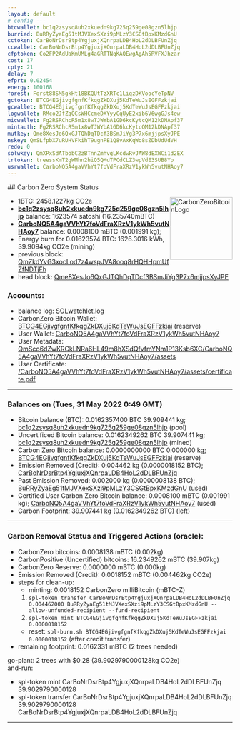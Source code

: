 ```yaml
---
layout: default
# config ---
btcwallet: bc1q2zsysq8uh2xkuedn9kg725q259ge08gzn5lhjp
burried: BuRRyZyaEg51tMJVXexSXzi9pMLzY3CSGtBpxKMzdGnU
cctoken: CarBoNrDsrBtp4YgjuxjXQnrpaLDB4HoL2dDLBFUnZjq
ccwallet: CarBoNrDsrBtp4YgjuxjXQnrpaLDB4HoL2dDLBFUnZjq
cfptoken: Co2FP2AdUaKmUMLg4aGRTTNqKAQEwgAgAh5RVFXJhzar
cost: 17
cpty: 21
delay: 7
efprt: 0.02454
energy: 100168
forest: Forst88SM5gkHt18BKQUtTzXRTc1LiqzDKVoocYeTpNV
gctoken: BTCG4EGjivgfgnfKfkqgZkDXuj5KdTeWuJsEGFFzkjai
gcwallet: BTCG4EGjivgfgnfKfkqgZkDXuj5KdTeWuJsEGFFzkjai
logwallet: RMco2JfZqQCsWHCcmeDXYyyCqUyE2xib6V6wgGJs4ew
micwallet: Fg2RSRChcR5m1x8wTJWYbA1GD6kcKytcQM12kDNApf37
mintauth: Fg2RSRChcR5m1x8wTJWYbA1GD6kcKytcQM12kDNApf37
mutkey: Qme8XesJo6QxGJTQhDqTDcf3BSmJiYg3P7x6mjjpsXyJPE
nskey: QmSLfpbX7uRUHVFkihT9ugnPE1Q8vAxKqWo8sZDbUdUdVH
redo: 0
solwkey: QmXPxSdATbobC2zBTnnZmhvgLKcdwRvJAW8dEXWCi1d2EX
trtoken: treessKmT2gWMhn2hiQ5QMuTPCdCLZ3wpVdE3SUB8Yp
usrwallet: CarboNQ5A4gaVVhYt7foVdFraXRzV1ykWh5vutNHAoy7
---
```

<meta charset="utf8"/>
<!-- qm: QmZkdYvG3xocLod7z4wspJVA8ooq8rHQHHpmUfZfNDTjFh-->
## Carbon Zero System Status

[1]: https://explorer.solana.com/address/BTCG4EGjivgfgnfKfkqgZkDXuj5KdTeWuJsEGFFzkjai?cluster=devnet
[2]: https://blockchain.com/btc/address/bc1q2zsysq8uh2xkuedn9kg725q259ge08gzn5lhjp
[3]: https://explorer.solana.com/address/CarBoNrDsrBtp4YgjuxjXQnrpaLDB4HoL2dDLBFUnZjq?cluster=devnet
[4]: https://solscan.io/address/BuRRyZyaEg51tMJVXexSXzi9pMLzY3CSGtBpxKMzdGnU/tokens?cluster=devnet
[5]: https://explorer.solana.com/address/CarboNQ5A4gaVVhYt7foVdFraXRzV1ykWh5vutNHAoy7/tokens?cluster=devnet
[6]: https://ipfs.safewatch.xyz/ipns/QmSLfpbX7uRUHVFkihT9ugnPE1Q8vAxKqWo8sZDbUdUdVH/CarboNQ5A4gaVVhYt7foVdFraXRzV1ykWh5vutNHAoy7/assets/certificate.pdf
[7]: https://ipfs.safewatch.xyz/ipfs/QmSco6dZwKRCkLNRa6HL49m8hXSdQfvfmYNm1P13Ksb6XC/CarboNQ5A4gaVVhYt7foVdFraXRzV1ykWh5vutNHAoy7/assets
[7m]: https://ipfs.safewatch.xyz/ipfs/QmSLfpbX7uRUHVFkihT9ugnPE1Q8vAxKqWo8sZDbUdUdVH/CarboNQ5A4gaVVhYt7foVdFraXRzV1ykWh5vutNHAoy7
[8]: https://ipfs.safewatch.xyz/ipfs/QmRBNUD4A3cspoBWtYu1HJro2pEfzj3SYY2RGqArygkymj/SOLwatchlet.log
[9]: https://ipfs.safewatch.xyz/ipfs/QmZkdYvG3xocLod7z4wspJVA8ooq8rHQHHpmUfZfNDTjFh/gcmint.htm
[10]: https://ipfs.safewatch.xyz/ipns/Qme8XesJo6QxGJTQhDqTDcf3BSmJiYg3P7x6mjjpsXyJPE/gcmint.htm
[cointraker]: https://www.cointracker.io/wallet/bitcoin?address=bc1q2zsysq8uh2xkuedn9kg725q259ge08gzn5lhjp
[blockchair]: https://blockchair.com/bitcoin/address/bc1q2zsysq8uh2xkuedn9kg725q259ge08gzn5lhjp
[bitref]: https://bitref.com/bc1q2zsysq8uh2xkuedn9kg725q259ge08gzn5lhjp
[btc]: https://explorer.btc.com/btc/address/bc1q2zsysq8uh2xkuedn9kg725q259ge08gzn5lhjp

![CarbonZeroBitcoinLogo](https://PurpleZone.github.io/NFTs/btcz/btc-z.svg)
<style>img[alt=CarbonZeroBitcoinLogo] { width: 140px; float: right }</style>

* 1BTC: 2458.1227kg CO2e
* [__bc1q2zsysq8uh2xkuedn9kg725q259ge08gzn5lhjp__][blockchair] balance: 1623574 satoshi (16.235740mBTC)
* [__CarboNQ5A4gaVVhYt7foVdFraXRzV1ykWh5vutNHAoy7__][5] balance: 0.0008100 mBTC (0.001991 kg);
* Energy burn for 0.01623574 BTC: 1626.3016 kWh, 39.9094kg CO2e (mining)
* previous block: [QmZkdYvG3xocLod7z4wspJVA8ooq8rHQHHpmUfZfNDTjFh][9]
* head block: [Qme8XesJo6QxGJTQhDqTDcf3BSmJiYg3P7x6mjjpsXyJPE][10]

### Accounts:

* balance log: [SOLwatchlet.log][8]
* CarbonZero Bitcoin Wallet: [BTCG4EGjivgfgnfKfkqgZkDXuj5KdTeWuJsEGFFzkjai][1] (reserve)
* User Wallet: [CarboNQ5A4gaVVhYt7foVdFraXRzV1ykWh5vutNHAoy7][5]
* User Metadata: [QmSco6dZwKRCkLNRa6HL49m8hXSdQfvfmYNm1P13Ksb6XC/CarboNQ5A4gaVVhYt7foVdFraXRzV1ykWh5vutNHAoy7/assets][7]
* User Certificate: [/CarboNQ5A4gaVVhYt7foVdFraXRzV1ykWh5vutNHAoy7/assets/certificate.pdf][6]

________________________________________________________________________
### Balances on (Tues, 31 May 2022  0:49 GMT)

* Bitcoin balance (BTC): 0.0162357400 BTC 39.909441 kg; [bc1q2zsysq8uh2xkuedn9kg725q259ge08gzn5lhjp][2] (pool)
* Uncertificed Bitcoin balance: 0.0162349262 BTC 39.907441 kg; [bc1q2zsysq8uh2xkuedn9kg725q259ge08gzn5lhjp][2] (mined)
* Carbon Zero Bitcoin balance: 0.0000000000 BTC 0.000000 kg; [BTCG4EGjivgfgnfKfkqgZkDXuj5KdTeWuJsEGFFzkjai][1] (reserve)
* Emission Removed (Credit): 0.004462 kg (0.0000018152 BTC); [CarBoNrDsrBtp4YgjuxjXQnrpaLDB4HoL2dDLBFUnZjq][3]
* Past Emission Removed: 0.002000 kg (0.0000008138 BTC); [BuRRyZyaEg51tMJVXexSXzi9pMLzY3CSGtBpxKMzdGnU][4] (used)
* Certified User Carbon Zero Bitcoin balance: 0.0008100 mBTC (0.001991 kg); [CarboNQ5A4gaVVhYt7foVdFraXRzV1ykWh5vutNHAoy7][5] (used)
* Carbon Footprint: 39.907441 kg (0.0162349262 BTC) (left)

________________________________________________________________________
### Carbon Removal Status and Triggered Actions (oracle):

* CarbonZero bitcoins: 0.0008138 mBTC (0.002kg)
* CarbonPositive (Uncertified) bitcoins: 16.2349262 mBTC (39.907kg)
* CarbonZero Reserve: 0.0000000 mBTC (0.000kg)
* Emission Removed (Credit):  0.0018152 mBTC (0.004462kg CO2e)
* steps for clean-up:
   - minting: 0.0018152 CarbonZero milliBitcoin (mBTC-Z)
   1. ``spl-token transfer CarBoNrDsrBtp4YgjuxjXQnrpaLDB4HoL2dDLBFUnZjq 0.004462000 BuRRyZyaEg51tMJVXexSXzi9pMLzY3CSGtBpxKMzdGnU --allow-unfunded-recipient --fund-recipient``
   2. ``spl-token mint BTCG4EGjivgfgnfKfkqgZkDXuj5KdTeWuJsEGFFzkjai 0.0000018152``
   - reset: ``spl-burn.sh BTCG4EGjivgfgnfKfkqgZkDXuj5KdTeWuJsEGFFzkjai 0.0000018152`` (after credit transfer)
* remaining footprint: 0.0162331 mBTC (2 trees needed)

go-plant: 2 trees with $0.28 (39.9029790000128kg CO2e)
<br>and-run:

* spl-token mint CarBoNrDsrBtp4YgjuxjXQnrpaLDB4HoL2dDLBFUnZjq 39.9029790000128
* spl-token transfer CarBoNrDsrBtp4YgjuxjXQnrpaLDB4HoL2dDLBFUnZjq 39.9029790000128 CarBoNrDsrBtp4YgjuxjXQnrpaLDB4HoL2dDLBFUnZjq

------------------------------------------------------------------------
<script><!-- Auto refrest -->
 window.setTimeout(_=>{ location.reload(); }, 300_000);
</script>
